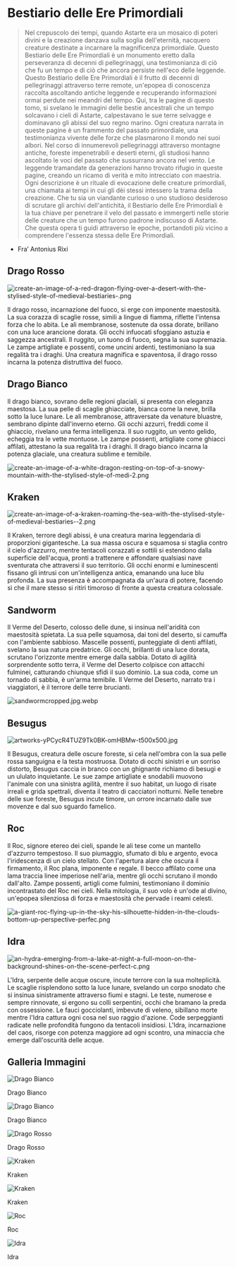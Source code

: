 # Bestiario delle Ere Primordiali

> Nel crepuscolo dei tempi, quando Astarte era un mosaico di poteri divini e la creazione danzava sulla soglia dell'eternità, nacquero creature destinate a incarnare la magnificenza primordiale. Questo Bestiario delle Ere Primordiali è un monumento eretto dalla perseveranza di decenni di pellegrinaggi, una testimonianza di ciò che fu un tempo e di ciò che ancora persiste nell'eco delle leggende.
Questo Bestiario delle Ere Primordiali è il frutto di decenni di pellegrinaggi attraverso terre remote, un'epopea di conoscenza raccolta ascoltando antiche leggende e recuperando informazioni ormai perdute nei meandri del tempo.
Qui, tra le pagine di questo tomo, si svelano le immagini delle bestie ancestrali che un tempo solcavano i cieli di Astarte, calpestavano le sue terre selvagge e dominavano gli abissi del suo regno marino. Ogni creatura narrata in queste pagine è un frammento del passato primordiale, una testimonianza vivente delle forze che plasmarono il mondo nei suoi albori.
Nel corso di innumerevoli pellegrinaggi attraverso montagne antiche, foreste impenetrabili e deserti eterni, gli studiosi hanno ascoltato le voci del passato che sussurrano ancora nel vento. Le leggende tramandate da generazioni hanno trovato rifugio in queste pagine, creando un ricamo di verità e mito intrecciato con maestria.
Ogni descrizione è un rituale di evocazione delle creature primordiali, una chiamata ai tempi in cui gli dèi stessi intessero la trama della creazione. Che tu sia un viandante curioso o uno studioso desideroso di scrutare gli archivi dell'antichità, il Bestiario delle Ere Primordiali è la tua chiave per penetrare il velo del passato e immergerti nelle storie delle creature che un tempo furono padrone indiscusso di Astarte. Che questa opera ti guidi attraverso le epoche, portandoti più vicino a comprendere l'essenza stessa delle Ere Primordiali.
- Fra’ Antonius Rixi
> 

## Drago Rosso

![create-an-image-of-a-red-dragon-flying-over-a-desert-with-the-stylised-style-of-medieval-bestiaries-.png](Bestiario%20delle%20Ere%20Primordiali%200e4108d68b484722bb5cf0e2f34c52ea/create-an-image-of-a-red-dragon-flying-over-a-desert-with-the-stylised-style-of-medieval-bestiaries-.png)

Il drago rosso, incarnazione del fuoco, si erge con imponente maestosità. La sua corazza di scaglie rosse, simili a lingue di fiamma, riflette l'intensa forza che lo abita. Le ali membranose, sostenute da ossa dorate, brillano con una luce arancione dorata. Gli occhi infuocati sfoggiano astuzia e saggezza ancestrali. Il ruggito, un tuono di fuoco, segna la sua supremazia. Le zampe artigliate e possenti, come uncini ardenti, testimoniano la sua regalità tra i draghi. Una creatura magnifica e spaventosa, il drago rosso incarna la potenza distruttiva del fuoco.

## Drago Bianco

Il drago bianco, sovrano delle regioni glaciali, si presenta con eleganza maestosa. La sua pelle di scaglie ghiacciate, bianca come la neve, brilla sotto la luce lunare. Le ali membranose, attraversate da venature bluastre, sembrano dipinte dall'inverno eterno. Gli occhi azzurri, freddi come il ghiaccio, rivelano una ferma intelligenza. Il suo ruggito, un vento gelido, echeggia tra le vette montuose. Le zampe possenti, artigliate come ghiacci affilati, attestano la sua regalità tra i draghi. Il drago bianco incarna la potenza glaciale, una creatura sublime e temibile.

![create-an-image-of-a-white-dragon-resting-on-top-of-a-snowy-mountain-with-the-stylised-style-of-medi-2.png](Bestiario%20delle%20Ere%20Primordiali%200e4108d68b484722bb5cf0e2f34c52ea/create-an-image-of-a-white-dragon-resting-on-top-of-a-snowy-mountain-with-the-stylised-style-of-medi-2.png)

## Kraken

![create-an-image-of-a-kraken-roaming-the-sea-with-the-stylised-style-of-medieval-bestiaries--2.png](Bestiario%20delle%20Ere%20Primordiali%200e4108d68b484722bb5cf0e2f34c52ea/create-an-image-of-a-kraken-roaming-the-sea-with-the-stylised-style-of-medieval-bestiaries--2.png)

Il Kraken, terrore degli abissi, è una creatura marina leggendaria di proporzioni gigantesche. La sua massa oscura e squamosa si staglia contro il cielo d'azzurro, mentre tentacoli corazzati e sottili si estendono dalla superficie dell'acqua, pronti a trattenere e affondare qualsiasi nave sventurata che attraversi il suo territorio. Gli occhi enormi e luminescenti fissano gli intrusi con un'intelligenza antica, emanando una luce blu profonda. La sua presenza è accompagnata da un'aura di potere, facendo sì che il mare stesso si ritiri timoroso di fronte a questa creatura colossale.

## Sandworm

Il Verme del Deserto, colosso delle dune, si insinua nell'aridità con maestosità spietata. La sua pelle squamosa, dai toni del deserto, si camuffa con l'ambiente sabbioso. Mascelle possenti, punteggiate di denti affilati, svelano la sua natura predatrice. Gli occhi, brillanti di una luce dorata, scrutano l'orizzonte mentre emerge dalla sabbia. Dotato di agilità sorprendente sotto terra, il Verme del Deserto colpisce con attacchi fulminei, catturando chiunque sfidi il suo dominio. La sua coda, come un tornado di sabbia, è un'arma temibile. Il Verme del Deserto, narrato tra i viaggiatori, è il terrore delle terre brucianti.

![sandwormcropped.jpg.webp](Bestiario%20delle%20Ere%20Primordiali%200e4108d68b484722bb5cf0e2f34c52ea/sandwormcropped.jpg.webp)

## Besugus

![artworks-yPCycR4TUZ9Tk0BK-omHBMw-t500x500.jpg](Bestiario%20delle%20Ere%20Primordiali%200e4108d68b484722bb5cf0e2f34c52ea/artworks-yPCycR4TUZ9Tk0BK-omHBMw-t500x500.jpg)

Il Besugus, creatura delle oscure foreste, si cela nell'ombra con la sua pelle rossa sanguigna e la testa mostruosa. Dotato di occhi sinistri e un sorriso distorto, Besugus caccia in branco con un ghignante richiamo di besugi e un ululato inquietante. Le sue zampe artigliate e snodabili muovono l'animale con una sinistra agilità, mentre il suo habitat, un luogo di risate irreali e grida spettrali, diventa il teatro di cacciatori notturni. Nelle tenebre delle sue foreste, Besugus incute timore, un orrore incarnato dalle sue movenze e dal suo sguardo famelico.

## Roc

Il Roc, signore etereo dei cieli, spande le ali tese come un mantello d'azzurro tempestoso. Il suo piumaggio, sfumato di blu e argento, evoca l'iridescenza di un cielo stellato. Con l'apertura alare che oscura il firmamento, il Roc plana, imponente e regale. Il becco affilato come una lama traccia linee imperiose nell'aria, mentre gli occhi scrutano il mondo dall'alto. Zampe possenti, artigli come fulmini, testimoniano il dominio incontrastato del Roc nei cieli. Nella mitologia, il suo volo è un'ode al divino, un'epopea silenziosa di forza e maestosità che pervade i reami celesti.

![a-giant-roc-flying-up-in-the-sky-his-silhouette-hidden-in-the-clouds-bottom-up-perspective-perfec.png](Bestiario%20delle%20Ere%20Primordiali%200e4108d68b484722bb5cf0e2f34c52ea/a-giant-roc-flying-up-in-the-sky-his-silhouette-hidden-in-the-clouds-bottom-up-perspective-perfec.png)

## Idra

![an-hydra-emerging-from-a-lake-at-night-a-full-moon-on-the-background-shines-on-the-scene-perfect-c.png](Bestiario%20delle%20Ere%20Primordiali%200e4108d68b484722bb5cf0e2f34c52ea/an-hydra-emerging-from-a-lake-at-night-a-full-moon-on-the-background-shines-on-the-scene-perfect-c.png)

L'Idra, serpente delle acque oscure, incute terrore con la sua molteplicità. Le scaglie risplendono sotto la luce lunare, svelando un corpo snodato che si insinua sinistramente attraverso fiumi e stagni. Le teste, numerose e sempre rinnovate, si ergono su colli serpentini, occhi che bramano la preda con ossessione. Le fauci gocciolanti, imbevute di veleno, sibillano morte mentre l'Idra cattura ogni cosa nel suo raggio d'azione. Code serpeggianti radicate nelle profondità fungono da tentacoli insidiosi. L'Idra, incarnazione del caos, risorge con potenza maggiore ad ogni scontro, una minaccia che emerge dall'oscurità delle acque.

## Galleria Immagini

![Drago Bianco](Bestiario%20delle%20Ere%20Primordiali%200e4108d68b484722bb5cf0e2f34c52ea/create-an-image-of-a-white-dragon-resting-on-top-of-a-snowy-mountain-with-the-stylised-style-of-medi-2%201.png)

Drago Bianco

![Drago Bianco](Bestiario%20delle%20Ere%20Primordiali%200e4108d68b484722bb5cf0e2f34c52ea/create-an-image-of-a-white-dragon-resting-on-top-of-a-snowy-mountain-with-the-stylised-style-of-medi.png)

Drago Bianco

![Drago Rosso](Bestiario%20delle%20Ere%20Primordiali%200e4108d68b484722bb5cf0e2f34c52ea/create-an-image-of-a-red-dragon-flying-over-a-desert-with-the-stylised-style-of-medieval-bestiaries-%201.png)

Drago Rosso

![Kraken](Bestiario%20delle%20Ere%20Primordiali%200e4108d68b484722bb5cf0e2f34c52ea/create-an-image-of-a-kraken-roaming-the-sea-with-the-stylised-style-of-medieval-bestiaries-.png)

Kraken

![Kraken](Bestiario%20delle%20Ere%20Primordiali%200e4108d68b484722bb5cf0e2f34c52ea/create-an-image-of-a-kraken-roaming-the-sea-with-the-stylised-style-of-medieval-bestiaries--2%201.png)

Kraken

![Roc](Bestiario%20delle%20Ere%20Primordiali%200e4108d68b484722bb5cf0e2f34c52ea/a-giant-roc-flying-over-the-rocky-mountains-his-shadow-covers-most-of-the-landscape-sf-intricate-.png)

Roc

![Idra](Bestiario%20delle%20Ere%20Primordiali%200e4108d68b484722bb5cf0e2f34c52ea/an-hydra-emerging-from-a-lake-at-night-with-its-7-heads-a-full-moon-on-the-background-shines-on-th.png)

Idra